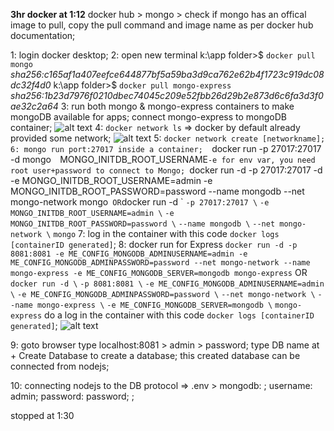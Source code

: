 **3hr docker at 1:12**
docker hub > mongo > check if mongo has an offical image to pull, copy the pull command and image name as per docker hub documentation;

1: login docker desktop;
2: open new terminal
k:\app folder>$ `docker pull mongo`
*sha256:c165af1a407eefce644877bf5a59ba3d9ca762e62b4f1723c919dc08dc32f4d0*
k:\app folder>$ `docker pull mongo-express`
*sha256:1b23d7976f0210dbec74045c209e52fbb26d29b2e873d6c6fa3d3f0ae32c2a64*
3: run both mongo & mongo-express containers to make mongoDB available for apps;
   connect mongo-express to mongoDB container;
 ![alt text](image.png) 
 4: `docker network ls` => docker by default already provided some network;
 ![alt text](image-1.png)
 5: `docker network create [networkname];
 6: mongo run port:27017 inside a container; 
 `docker run -p 27017:27017 -d mongo` 
 `MONGO_INITDB_ROOT_USERNAME` -e for env var, you need root user+password to connect to Mongo; 
 `docker run -d -p 27017:27017 -d -e MONGO_INITDB_ROOT_USERNAME=admin -e MONGO_INITDB_ROOT_PASSWORD=password --name mongodb --net mongo-network mongo`  OR
 `docker run -d \` 
 `-p 27017:27017 \`
 `-e MONGO_INITDB_ROOT_USERNAME=admin \`
 `-e MONGO_INITDB_ROOT_PASSWORD=password \`
 `--name mongodb \`
 `--net mongo-network \` 
 `mongo`
 7: log in the container with this code `docker logs [containerID generated]`;
 8: docker run for Express `docker run -d -p 8081:8081 -e ME_CONFIG_MONGODB_ADMINUSERNAME=admin -e ME_CONFIG_MONGODB_ADMINPASSWORD=password --net mongo-network --name mongo-express -e ME_CONFIG_MONGODB_SERVER=mongodb mongo-express` OR
 `docker run -d \`
 `-p 8081:8081 \`
 `-e ME_CONFIG_MONGODB_ADMINUSERNAME=admin \`
 `-e ME_CONFIG_MONGODB_ADMINPASSWORD=password \`
 `--net mongo-network \`
 `--name mongo-express \`
 `-e ME_CONFIG_MONGODB_SERVER=mongodb \`
 `mongo-express`
do a log in the container with this code `docker logs [containerID generated]`;
![alt text](image-2.png)

9: goto browser type localhost:8081 > admin > password;
type DB name at + Create Database to create a database;
this created database can be connected from nodejs;

10: connecting nodejs to the DB
protocol => .env > 
mongodb: ;
username: admin;
password: password;
;

 stopped at 1:30